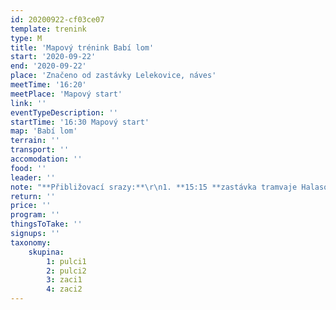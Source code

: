 ```yaml
---
id: 20200922-cf03ce07
template: trenink
type: M
title: 'Mapový trénink Babí lom'
start: '2020-09-22'
end: '2020-09-22'
place: 'Značeno od zastávky Lelekovice, náves'
meetTime: '16:20'
meetPlace: 'Mapový start'
link: ''
eventTypeDescription: ''
startTime: '16:30 Mapový start'
map: 'Babí lom'
terrain: ''
transport: ''
accomodation: ''
food: ''
leader: ''
note: "**Přibližovací srazy:**\r\n1. **15:15 **zastávka tramvaje Halasovo náměstí (Alena Finstrlová - 605 440 445), odjezd prvním autobusem 44 směr Královo Pole-nádraží, odtud 15:31 autobus 41 -\tLelekovice, náves 15:55\r\n2. **15:15 **zastávka autobusu Skácelova (Andrea Firešová - 728 362 804), - odjezd prvním spojem směr Královo Pole-nádraží, odtud 15:31 autobus 41 -\tLelekovice, náves 15:55\r\n3. **16:00 **zastávka autobusu Lelekovice, náves"
return: ''
price: ''
program: ''
thingsToTake: ''
signups: ''
taxonomy:
    skupina:
        1: pulci1
        2: pulci2
        3: zaci1
        4: zaci2
---
```


